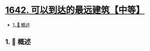 # [1642. 可以到达的最远建筑【中等】](https://github.com/tnotesjs/TNotes.leetcode/tree/main/notes/1642.%20%E5%8F%AF%E4%BB%A5%E5%88%B0%E8%BE%BE%E7%9A%84%E6%9C%80%E8%BF%9C%E5%BB%BA%E7%AD%91%E3%80%90%E4%B8%AD%E7%AD%89%E3%80%91)

<!-- region:toc -->

- [1. 📝 概述](#1--概述)

<!-- endregion:toc -->

## 1. 📝 概述
